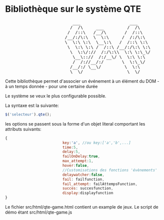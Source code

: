Bibliothèque sur le système QTE
===============================

<pre>
                          ___                   ___     
                         /  /\     ___         /  /\    
                        /  /::\   /__/\       /  /::\   
                       /__/:/\:\  \  \:\     /  /:/\:\  
                       \  \:\ \:\  \__\:\   /  /::\ \:\ 
                        \  \:\ \:\ /  /::\ /__/:/\:\ \:\
                         \  \:\/://  /:/\:\\  \:\ \:\_\/
                          \__\:://  /:/__\/ \  \:\ \:\  
                          /  /://__/:/       \  \:\_\/  
                         /__/:/ \__\/         \  \:\    
                         \__\/                 \__\/                           
</pre>

Cette bibliothèque permet d'associer un événement à un élément du DOM 
    - à un temps donnée
    - pour une certaine durée

Le système se veux le plus configurable possible.


La syntaxe est la suivante:

```javascript
$('selecteur').qte();
```

les options se passent sous la forme d'un objet literal comportant les attributs suivants:

```javascript
{
                          key:'a', //ou key:['a','b',...]
                          time:5,
                          delay:5,
                          failOnDelay:true,
                          max_attempt:1,
                          hover:false,
                          //Customisations des fonctions 'évènements'
                          delaywatcher:false,
                          fail: failfunction,
                          fail_attempt: failAttempsFunction,
                          succes: succesfunction,
                          display:displayfunction
}
```

Le fichier src/html/qte-game.html contient un example de jeux.
Le script de démo étant src/html/qte-game.js
